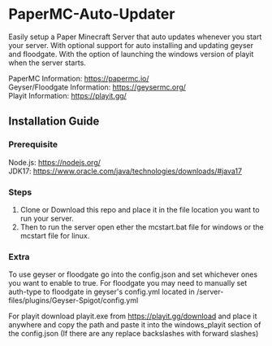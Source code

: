 # PaperMC-Auto-Updater

Easily setup a Paper Minecraft Server that auto updates whenever you start your server.
With optional support for auto installing and updating geyser and floodgate.
With the option of launching the windows version of playit when the server starts.


PaperMC Information: https://papermc.io/
<br>
Geyser/Floodgate Information: https://geysermc.org/
<br>
Playit Information: https://playit.gg/



## Installation Guide
### Prerequisite
Node.js: https://nodejs.org/
<br>
JDK17: https://www.oracle.com/java/technologies/downloads/#java17

### Steps
1. Clone or Download this repo and place it in the file location you want to run your server.
2. Then to run the server open ether the mcstart.bat file for windows or the mcstart file for linux.

### Extra

To use geyser or floodgate go into the config.json and set whichever ones you want to enable to true. For floodgate you may need to manually set auth-type to floodgate in geyser's config.yml located in /server-files/plugins/Geyser-Spigot/config.yml

For playit download playit.exe from https://playit.gg/download and place it anywhere and copy the path and paste it into the windows_playit section of the config.json (If there are any replace backslashes with forward slashes)
